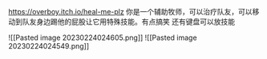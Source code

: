 https://overboy.itch.io/heal-me-plz
你是一个辅助牧师，可以治疗队友，可以移动到队友身边踢他的屁股让它用特殊技能。有点搞笑
还有键盘可以放技能


![[Pasted image 20230224024605.png]]
![[Pasted image 20230224024549.png]]